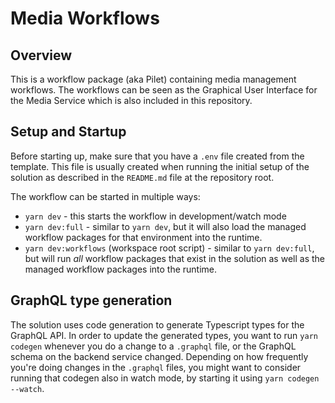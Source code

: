 # Media Workflows

## Overview

This is a workflow package (aka Pilet) containing media management workflows.
The workflows can be seen as the Graphical User Interface for the Media Service
which is also included in this repository.

## Setup and Startup

Before starting up, make sure that you have a `.env` file created from the
template. This file is usually created when running the initial setup of the
solution as described in the `README.md` file at the repository root.

The workflow can be started in multiple ways:

- `yarn dev` - this starts the workflow in development/watch mode
- `yarn dev:full` - similar to `yarn dev`, but it will also load the managed
  workflow packages for that environment into the runtime.
- `yarn dev:workflows` (workspace root script) - similar to `yarn dev:full`, but
  will run _all_ workflow packages that exist in the solution as well as the
  managed workflow packages into the runtime.

## GraphQL type generation

The solution uses code generation to generate Typescript types for the GraphQL
API. In order to update the generated types, you want to run `yarn codegen`
whenever you do a change to a `.graphql` file, or the GraphQL schema on the
backend service changed. Depending on how frequently you're doing changes in the
`.graphql` files, you might want to consider running that codegen also in watch
mode, by starting it using `yarn codegen --watch`.
